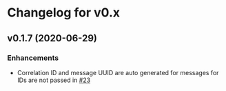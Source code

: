 # Changelog for v0.x

## v0.1.7 (2020-06-29)

### Enhancements

- Correlation ID and message UUID are auto generated for messages for IDs are not passed in [#23](https://github.com/learn-co/railway_ipc_gem/pull/23)
